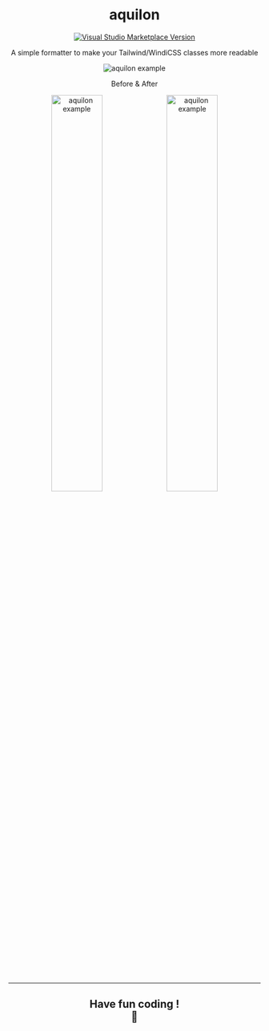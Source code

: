 <h1 align="center">aquilon</h1>

<p align="center">
<a href="https://marketplace.visualstudio.com/items?itemName=vguegan.vicos-theme" target="__blank"><img alt="Visual Studio Marketplace Version" src="https://img.shields.io/visual-studio-marketplace/v/vguegan.aquilon?color=%234d9375&label=Marketplace&logo=visual-studio-code"></a>
</p>

<p align="center">A simple formatter to make your Tailwind/WindiCSS classes more readable</p>

<p align="center">
<img alt="aquilon example" src="https://victorguegan.fr/cdn/aquilon.gif">
</p>

<p align="center">Before & After</p>

<p align="center">
  <img width="45%" alt="aquilon example" src="https://victorguegan.fr/cdn/aquilon_before.png">
  <img width="45%" alt="aquilon example" src="https://victorguegan.fr/cdn/aquilon_after.png">
</p>

<hr/>

<h2 align="center"">Have fun coding !<br/>🤖</h2>

